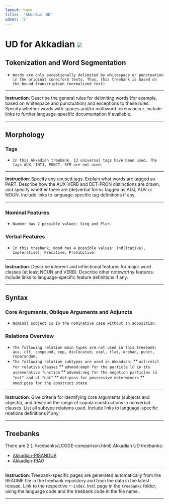 ```yaml
---
layout: base
title:  'Akkadian UD'
udver: '2'
---
```


# UD for Akkadian <span class="flagspan"><img class="flag" src="../../flags/svg/IQ.svg" /></span>

## Tokenization and Word Segmentation

* `Words are only exceptionally delimited by whitespace or punctuation in the original cuneiform texts. Thus, this treebank is based on the bound transcription (normalized text)`

---
**Instruction**: Describe the general rules for delimiting words (for example, based on whitespace and punctuation) and exceptions to these rules. Specify whether words with spaces and/or multiword tokens occur. Include links to further language-specific documentation if available.

---

## Morphology

### Tags

* `In this Akkadian treebank, 13 universal tags have been used. The tags AUX, INTJ, PUNCT, SYM are not used.`
---
**Instruction**: Specify any unused tags. Explain what words are tagged as PART. Describe how the AUX-VERB and DET-PRON distinctions are drawn, and specify whether there are (de)verbal forms tagged as ADJ, ADV or NOUN. Include links to language-specific tag definitions if any.

---

### Nominal Features

* `Number has 2 possible values: Sing and Plur.`

### Verbal Features

* `In this treebank, mood has 4 possible values: Ind(icative), Imp(erative), Precative, Prohibitive.`
---
**Instruction**: Describe inherent and inflectional features for major word classes (at least NOUN and VERB). Describe other noteworthy features. Include links to language-specific feature definitions if any.

---

## Syntax

### Core Arguments, Oblique Arguments and Adjuncts
* `Nominal subject is in the nominative case without an adposition.`

### Relations Overview
* `The following relation main types are not used in this treebank: aux, clf, compound, cop, dislocated, expl, flat, orphan, punct, reparandum.`
* `The following relation subtypes are used in Akkadian:`
** `acl:relcl for relative clauses`
** `advmod:emph for the particle lū in its asseverative function`
** `advmod:neg for the negation particles lā "not" and ul "not"`
** `det:poss for possessive determiners`
** `nmod:poss for the construct state`
---
**Instruction**: Give criteria for identifying core arguments (subjects and objects), and describe the range of copula constructions in nonverbal clauses. List all subtype relations used. Include links to language-specific relations definitions if any.

---

## Treebanks

There are 2 (../treebanks/LCODE-comparison.html) Akkadian UD treebanks:

  * [Akkadian-PISANDUB](../treebanks/LCODE_a/index.html)
  * [Akkadian-RIAO](../treebanks/LCODE_b/index.html)

---
**Instruction**: Treebank-specific pages are generated automatically from the README file in the treebank repository and
from the data in the latest release. Link to the respective `*-index.html` page in the `treebanks` folder, using the language code
and the treebank code in the file name.

---
